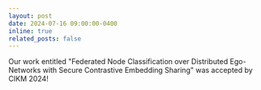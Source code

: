 ```yaml
---
layout: post
date: 2024-07-16 09:00:00-0400
inline: true
related_posts: false
---
```


Our work entitled "Federated Node Classification over Distributed Ego-Networks with Secure Contrastive Embedding Sharing" was accepted by CIKM 2024!
